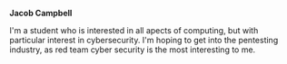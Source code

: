 **Jacob Campbell**

I'm a student who is interested in all apects of computing, but with particular interest
in  cybersecurity.
I'm hoping to get into the pentesting industry, as red team cyber security is the most 
interesting to me.
